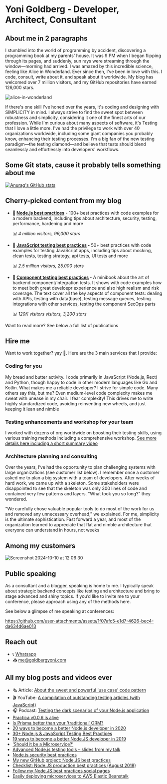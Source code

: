 # Yoni Goldberg - Developer, Architect, Consultant

## About me in 2 paragraphs

I stumbled into the world of programming by accident, discovering a programming book at my parents' house. It was 9 PM when I began flipping through its pages, and suddenly, sun rays were streaming through the window—morning had arrived. I was amazed by this incredible science, feeling like Alice in Wonderland. Ever since then, I've been in love with this. I code, consult, write about it, and speak about it worldwide. My blog has welcomed over 7 million visitors, and my GitHub repositories have earned 126,000 stars.


![alice-in-wonderland](https://github.com/user-attachments/assets/bcb904f9-7edb-4475-bc00-b02eb4370219)

If there's one skill I've honed over the years, it's coding and designing with SIMPLICITY in mind. I always strive to find the sweet spot between robustness and simplicity, considering it one of the finest arts of our profession. While I'm curious about many aspects of software, it's Testing that I love a little more. I've had the privilege to work with over 40 organizations worldwide, including some giant companies you probably know, enhancing their testing processes. I'm a big fan of the new testing paradigm—the testing diamond—and believe that tests should blend seamlessly and effortlessly into developers' workflows.

## Some Git stats, cause it probably tells something about me

[![Anurag's GitHub stats](https://github-readme-stats.vercel.app/api?username=goldbergyoni&show_icons=true&theme=react)](https://github.com/goldbergyoni/github-readme-stats)

## Cherry-picked content from my blog

- **📘 [Node.js best practices](https://github.com/goldbergyoni/nodebestpractices)** - 100+ best practices with code examples for a modern backend, including tips about architecture, security, testing, performance, hardening and more

   _📊 4 million visitors, 96,000 stars_

- **📘 [JavaScript testing best practices](https://github.com/goldbergyoni/javascript-testing-best-practices) -** 50+ best practices with code examples for testing JavaScript apps, including tips about mocking, clean tests, testing strategy, api tests, UI tests and more

   _📊 2.5 million visitors, 25,000 stars_

- **📘 [Component testing best practices](https://github.com/testjavascript/nodejs-integration-tests-best-practices) -** A minibook about the art of backend component/integration tests. It shows with code examples how to meet both great develoepr experience and also high realism and risk coverage. The text cover all the key aspects of component tests: dealing with APIs, testing with data(base), testing message queues, testing integrations with other services, testing the component SecOps parts
   
   _📊 120K visitors visitors, 3,200 stars_

Want to read more? See below a full list of publications

## Hire me

Want to work together? yay 🥳. Here are the 3 main services that I provide:

### Coding for you

My bread and butter activity. I code primarily in JavaScript (Node.js, Rect) and Python, though happy to code in other modern languages like Go and Kotlin. What makes me a reliable developer? I strive for simple code. Many others say this, but me? Even medium-level code complexity makes me sweat with unease in my chair. I fear complexity! This drives me to write highly standardized code,  avoiding reinventing new wheels, and just keeping it lean and nimble

### Testing enhancements and workshop for your team

I worked with dozens of org worldwide on boosting their testing skills, using various training methods including a comprehensive workshop. [See more details here including a short summary video](https://testjavascript.com/elevate-your-org-testing-game)

### Architecture planning and consulting

Over the years, I’ve had the opportunity to plan challenging systems with large organizations (see customer list below). I remember once a customer asked me to plan a big system with a team of developers. After weeks of hard work, we came up with a skeleton. Some stakeholders were disappointed to see that the skeleton was only 300 lines of code and contained very few patterns and layers. "What took you so long?" they wondered.

"We carefully chose valuable popular tools to do most of the work for us and removed any unnecessary overhead," we explained. For me, simplicity is the ultimate sophistication. Fast forward a year, and most of the organization learned to appreciate that flat and nimble architecture that everyone can understand in hours, not weeks

## Among my customers

![Screenshot 2024-10-10 at 12 06 30](https://github.com/user-attachments/assets/a0be98e8-e83a-4e0c-8a70-204bd0cf9beb)


## Public speaking

As a consultant and a blogger, speaking is home to me. I typically speak about strategic backend concepts like testing and architecture and bring to stage advanced and shiny topics. If you’d like to invite me to your conference, please approach using any of the methods here.

See below a glimpse of me speaking at conferences:

https://github.com/user-attachments/assets/1f07afc5-e1d7-4626-bec4-da634d6ae013

## Reach out

- 📞 [Whatsapp](https://wa.me/972507621940)
- 📥 me@goldbergyoni.com

## All my blog posts and videos ever

- 🗞️ Article: [About the sweet and powerful 'use case' code pattern](https://practica.dev/blog/sweet-use-case-pattern)
-  🎬 YouTube: [A compilation of outstanding testing articles (with JavaScript)](https://practica.dev/blog/testing-articles-compilation)
- 🎧 Podcast: [Testing the dark scenarios of your Node.js application](https://practica.dev/blog/testing-dark-scenarios-nodejs)
- [Practica v0.0.6 is alive](https://practica.dev/blog/practica-v0-0-6-release)
- [Is Prisma better than your 'traditional' ORM?](https://practica.dev/blog/prisma-vs-traditional-orm)
- [20 ways to become a better Node.js developer in 2020](https://goldbergyoni.com/blog/20-ways-to-become-better-nodejs-developer)
- [30+ Node.js & JavaScript Testing Best Practices](https://goldbergyoni.com/blog/nodejs-testing-best-practices)
- [19 ways to become a better Node.JS developer in 2019](https://goldbergyoni.com/blog/19-ways-to-become-better-nodejs-developer)
- [‘Should it be a Microservice?’](https://goldbergyoni.com/blog/should-it-be-a-microservice)
- [Advanced Node.js testing tools – slides from my talk](https://goldbergyoni.com/blog/advanced-nodejs-testing-tools)
- [Node.js security best practices](https://goldbergyoni.com/blog/nodejs-security-best-practices)
- [My new GitHub project: Node.JS best practices](https://goldbergyoni.com/blog/nodejs-best-practices)
- [Checklist: Node.JS production best practices (August 2018)](https://goldbergyoni.com/blog/nodejs-production-best-practices)
- [Follow my Node.JS best practices social pages](https://goldbergyoni.com/blog/follow-nodejs-best-practices-social-pages)
- [Easily deploying microservices to AWS Elastic Beanstalk](https://goldbergyoni.com/blog/easily-deploying-microservices-to-aws-elastic-beanstalk)
